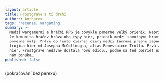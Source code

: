 ```yaml
---
layout: article
title: Frostgrave a tí druhí
authors: Antharon
tags: 'recenze, wargaming'
summary: >-
  Medzi wargamermi a hráčmi RPG je obvykle pomerne veľký prienik. Napriek tomu,
  že komunita hráčov hráva oba typy hier, prienik medzi samotnými hrami je
  pomerne malý. Práve do tento čiernej diery medzi žánrami presne zapadla
  trojica hier od Josepha McCollougha, alias Renessaince Trolla. Prvá z jeho
  hier, Frostgrave nedávno dostala novú edíciu, poďme sa ted pozrieť na to, čo
  nám ponúka…
published: false
---
```


(pokračování bez perexu)
